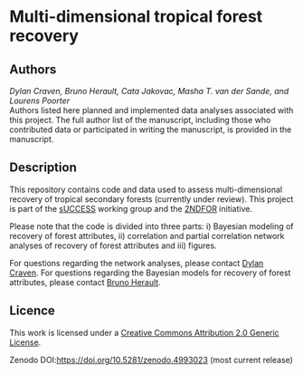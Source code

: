 # Multi-dimensional tropical forest recovery  

## Authors
*Dylan Craven, Bruno Herault, Cata Jakovac, Masha T. van der Sande, and Lourens Poorter*    
Authors listed here planned and implemented data analyses associated with this project. The full author list of the manuscript, including those who contributed data or participated in writing the manuscript, is provided in the manuscript.

## Description  

This repository contains code and data used to assess multi-dimensional recovery of tropical secondary forests (currently under review). This project is part of the [sUCCESS](https://www.idiv.de/de/sdiv/arbeitsgruppen/pool-of-working-groups/success.html) working group and the [2NDFOR](https://sites.google.com/view/2ndfor/home) initiative. 

Please note that the code is divided into three parts: i) Bayesian modeling of recovery of forest attributes, ii) correlation and partial correlation network analyses of recovery of forest attributes and iii) figures.  

For questions regarding the network analyses, please contact [Dylan Craven](mailto:dylan.craven@aya.yale.edu). For questions regarding the Bayesian models for recovery of forest attributes, please contact [Bruno Herault](bruno.herault@cirad.fr).

## Licence  
 
This work is licensed under a [Creative Commons Attribution 2.0 Generic License](https://creativecommons.org/licenses/by/2.0/).

Zenodo DOI:https://doi.org/10.5281/zenodo.4993023 (most current release)